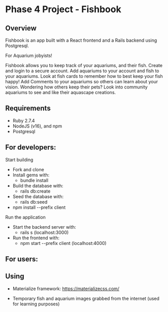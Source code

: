 # Phase 4 Project - Fishbook

## Overview

Fishbook is an app built with a React frontend and a Rails backend using Postgresql.

For Aquarium jobyists! 

Fishbook allows you to keep track of your aquariums, and their fish.
Create and login to a secure account. 
Add aquariums to your account and fish to your aquariums. 
Look at fish cards to remember how to best keep your fish happy!
Add Comments to your aquariums so others can learn about your vision.
Wondering how others keep their pets? Look into community aquariums to see and like their aquascape creations.

## Requirements

- Ruby 2.7.4
- NodeJS (v16), and npm
- Postgresql

## For developers:

Start building 

- Fork and clone
- Install gems with:
  - bundle install
- Build the database with:
  - rails db:create
- Seed the database with:
  - rails db:seed
- npm install --prefix client

Run the application

- Start the backend server with:
  - rails s (localhost:3000)
- Run the frontend with:
  - npm start --prefix client (localhost:4000)


## For users:

## Using

- Materialize framework:
https://materializecss.com/

- Temporary fish and aquarium images grabbed from the internet (used for learning purposes)


